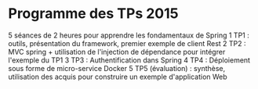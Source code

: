 # Programme des TPs 2015
5 séances de 2 heures pour apprendre les fondamentaux de Spring
1 TP1  : outils, présentation du framework, premier exemple de client Rest
2 TP2 : MVC spring + utilisation de l'injection de dépendance pour intégrer l'exemple du TP1
3 TP3 : Authentification dans Spring
4 TP4 : Déploiement sous forme de micro-service Docker
5 TP5 (évaluation) : synthèse, utilisation des acquis pour construire un exemple d'application Web